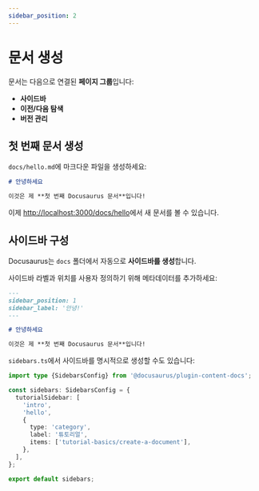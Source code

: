 ```yaml
---
sidebar_position: 2
---
```


# 문서 생성

문서는 다음으로 연결된 **페이지 그룹**입니다:

- **사이드바**
- **이전/다음 탐색**
- **버전 관리**

## 첫 번째 문서 생성

`docs/hello.md`에 마크다운 파일을 생성하세요:

```md title="docs/hello.md"
# 안녕하세요

이것은 제 **첫 번째 Docusaurus 문서**입니다!
```

이제 [http://localhost:3000/docs/hello](http://localhost:3000/docs/hello)에서 새 문서를 볼 수 있습니다.

## 사이드바 구성

Docusaurus는 `docs` 폴더에서 자동으로 **사이드바를 생성**합니다.

사이드바 라벨과 위치를 사용자 정의하기 위해 메타데이터를 추가하세요:

```md title="docs/hello.md" {1-4}
---
sidebar_position: 1
sidebar_label: '안녕!'
---

# 안녕하세요

이것은 제 **첫 번째 Docusaurus 문서**입니다!
```

`sidebars.ts`에서 사이드바를 명시적으로 생성할 수도 있습니다:

```ts title="sidebars.ts"
import type {SidebarsConfig} from '@docusaurus/plugin-content-docs';

const sidebars: SidebarsConfig = {
  tutorialSidebar: [
    'intro',
    'hello',
    {
      type: 'category',
      label: '튜토리얼',
      items: ['tutorial-basics/create-a-document'],
    },
  ],
};

export default sidebars;
```
